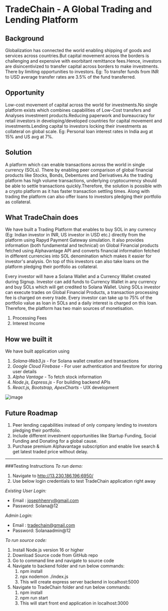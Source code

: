 # TradeChain - A Global Trading and Lending Platform

## Background
Globalization has connected the world enabling shipping of goods and services across countries.But capital movement across the borders is challenging and expensive with exorbitant remittance fees.Hence, investors are disincentivized to transfer capital across borders to make investments. There by limiting opportunities to investors.
Eg: To transfer funds from INR to USD average transfer rates are 3.5% of the fund transferred.

## Opportunity
Low-cost movement of capital across the world for investments.No single platform exists which combines capabilities of Low-Cost transfers and Analyses investment products.Reducing paperwork and bureaucracy for retail investors in developing/developed countries for capital movement and investments.Lending capital to investors locking their investments as collateral on global scale.
Eg: Personal loan interest rates in India avg at 15% and US avg at 7%.

## Solution
A platform which can enable transactions across the world in single currency (SOLs). There by enabling peer comparison of global financial products like Stocks, Bonds, Debentures and Derivatives.As the trading platform has high volume transactions, underlying cryptocurrency should be able to settle transactions quickly.Therefore, the solution is possible with a crypto platform as it has faster transaction settling times. Along with trading the platform can also offer loans to investors pledging their portfolio as collateral.

## What TradeChain does
  We have built a Trading Platform that enables to buy SOL in any currency (Eg: Indian investor in INR, US investor in USD etc.) directly from the platform using Rapyd Payment Gateway simulation. It also provides information (both fundamental and technical) on Global Financial products fetched using Alphavantage API and converts financial information fetched in different currencies into SOL denomination which makes it easier for investor's analysis. On top of this investors can also take loans on the platform pledging their portfolio as collateral.
  
   Every investor will have a Solana Wallet and a Currency Wallet created during Signup. Investor can add funds to Currency Wallet in any currency and buy SOLs which will get credited to Solana Wallet. Using SOLs investor can execute trades on Global Financial Products, a transaction processing fee is charged on every trade. Every investor can take up to 75% of the portfolio value as loan in SOLs and a daily interest is charged on this loan. Therefore, the platform has two main sources of monetisation.
1. Processing Fees
2. Interest Income

## How we built it
We have built application using 
1. _Solana-Web3.js_ - For Solana wallet creation and transactions
2. _Google Cloud Firebase_ - For user authentication and firestore for storing user details
3. _Alpha Vantage_ - To fetch stock information
4. _Node.js, Express.js_ - For building backend APIs
5. _React.js, Bootstrap, ApexCharts_ - UIX development

![image](https://user-images.githubusercontent.com/127075397/224971247-73165e41-66c7-45cd-9e97-c03152c860ab.png)

## Future Roadmap
1. Peer lending capabilities instead of only company lending to investors pledging their portfolio.
2. Include different investment opportunities like Startup Funding, Social Funding and Donating for a global cause.
3. Purchase premium Alphavantage subscription and enable live search & get latest traded price without delay.

-----------------------------
###Testing Instructions
_To run demo:_
1. Navigate to http://13.230.186.196:6950/
2. Use below login credentials to test TradeChain application right away

_Existing User Login:_
- Email : josephhenry@gmail.com 
- Password: Solana@12

_Admin Login:_
- Email : tradechain@gmail.com 
- Password: Solanaadmin@12

_To run source code:_
1. Install Node.js version 16 or higher
2. Download Source code from GitHub repo
3. Go to command line and navigate to source code
4. Navigate to backend folder and run below commands: 
    1. npm install 
    2. npx nodemon ./index.js 
    3. This will create express server backend in localhost:5000
5. Navigate to TradeChain folder and run below commands: 
    1. npm install
    2. npm run start 
    3. This will start front end application in localhost:3000
